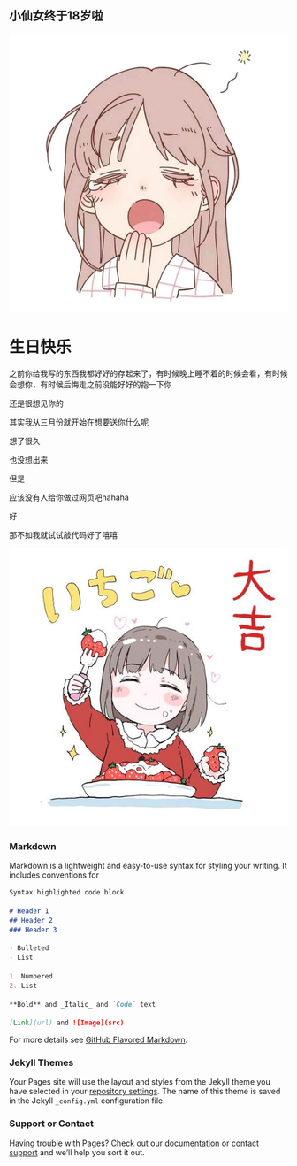## 小仙女终于18岁啦

<html lang="en">
<head>
    <meta charset="UTF-8">
</head>
<body>
<img src="54bd0401213fb80e6fab9b7f3cd12f2eb83894f0.jpg "/>
<h1>生日快乐</h1>
<p>之前你给我写的东西我都好好的存起来了，有时候晚上睡不着的时候会看，有时候会想你，有时候后悔走之前没能好好的抱一下你</p>
<p>还是很想见你的</p>
<p>其实我从三月份就开始在想要送你什么呢</p>
<p>想了很久</p>
<p>也没想出来</p>
<p>但是</p>
<p>应该没有人给你做过网页吧hahaha</p>
<p>好</p>
<p>那不如我就试试敲代码好了嘻嘻</p>

<img src="75f07b2309f790524b8fbd9606f3d7ca7acbd55f.jpg  "/>
</body>
</html>

### Markdown

Markdown is a lightweight and easy-to-use syntax for styling your writing. It includes conventions for

```markdown
Syntax highlighted code block

# Header 1
## Header 2
### Header 3

- Bulleted
- List

1. Numbered
2. List

**Bold** and _Italic_ and `Code` text

[Link](url) and ![Image](src)
```

For more details see [GitHub Flavored Markdown](https://guides.github.com/features/mastering-markdown/).

### Jekyll Themes

Your Pages site will use the layout and styles from the Jekyll theme you have selected in your [repository settings](https://github.com/OHZOEY/GIFT-FOR-SWEETIE/settings). The name of this theme is saved in the Jekyll `_config.yml` configuration file.

### Support or Contact

Having trouble with Pages? Check out our [documentation](https://help.github.com/categories/github-pages-basics/) or [contact support](https://github.com/contact) and we’ll help you sort it out.
